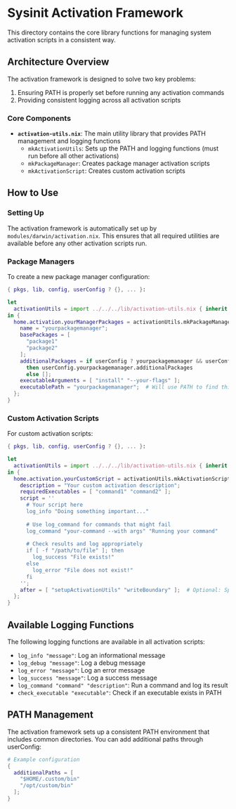 # Sysinit Activation Framework

This directory contains the core library functions for managing system activation scripts in a consistent way.

## Architecture Overview

The activation framework is designed to solve two key problems:

1. Ensuring PATH is properly set before running any activation commands
2. Providing consistent logging across all activation scripts

### Core Components

- **`activation-utils.nix`**: The main utility library that provides PATH management and logging functions
  - `mkActivationUtils`: Sets up the PATH and logging functions (must run before all other activations)
  - `mkPackageManager`: Creates package manager activation scripts
  - `mkActivationScript`: Creates custom activation scripts

## How to Use

### Setting Up

The activation framework is automatically set up by `modules/darwin/activation.nix`. This ensures that all required utilities are available before any other activation scripts run.

### Package Managers

To create a new package manager configuration:

```nix
{ pkgs, lib, config, userConfig ? {}, ... }:

let
  activationUtils = import ../../../lib/activation-utils.nix { inherit lib; };
in {
  home.activation.yourManagerPackages = activationUtils.mkPackageManager {
    name = "yourpackagemanager";
    basePackages = [
      "package1"
      "package2"
    ];
    additionalPackages = if userConfig ? yourpackagemanager && userConfig.yourpackagemanager ? additionalPackages
      then userConfig.yourpackagemanager.additionalPackages
      else [];
    executableArguments = [ "install" "--your-flags" ];
    executablePath = "yourpackagemanager";  # Will use PATH to find this
  };
}
```

### Custom Activation Scripts

For custom activation scripts:

```nix
{ pkgs, lib, config, userConfig ? {}, ... }:

let
  activationUtils = import ../../../lib/activation-utils.nix { inherit lib; };
in {
  home.activation.yourCustomScript = activationUtils.mkActivationScript {
    description = "Your custom activation description";
    requiredExecutables = [ "command1" "command2" ];
    script = ''
      # Your script here
      log_info "Doing something important..."
      
      # Use log_command for commands that might fail
      log_command "your-command --with args" "Running your command"
      
      # Check results and log appropriately
      if [ -f "/path/to/file" ]; then
        log_success "File exists!"
      else
        log_error "File does not exist!"
      fi
    '';
    after = [ "setupActivationUtils" "writeBoundary" ];  # Optional: Specify dependencies
  };
}
```

## Available Logging Functions

The following logging functions are available in all activation scripts:

- `log_info "message"`: Log an informational message
- `log_debug "message"`: Log a debug message
- `log_error "message"`: Log an error message
- `log_success "message"`: Log a success message
- `log_command "command" "description"`: Run a command and log its result
- `check_executable "executable"`: Check if an executable exists in PATH

## PATH Management

The activation framework sets up a consistent PATH environment that includes common directories. You can add additional paths through userConfig:

```nix
# Example configuration
{
  additionalPaths = [
    "$HOME/.custom/bin"
    "/opt/custom/bin"
  ];
}
```
